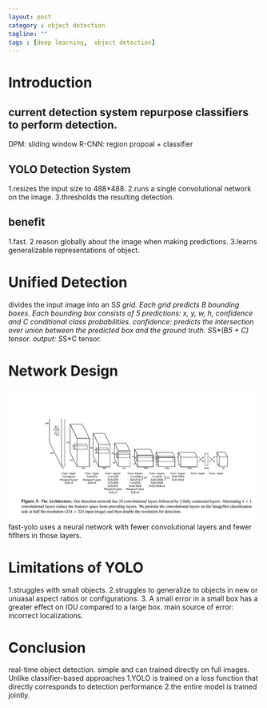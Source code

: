 ```yaml
---
layout: post
category : object detection
tagline: ""
tags : [deep learning,  object detection]
---
```

# Introduction    
## current detection system repurpose classifiers to perform detection.   
DPM: sliding window
R-CNN: region propoal + classifier

## YOLO Detection System   
1.resizes the input size to 488*488.
2.runs a single convolutional network on the image.
3.thresholds the resulting detection.
## benefit   
1.fast.
2.reason globally about the image when making predictions.
3.learns generalizable representations of object.

#  Unified Detection
divides the input image into an S*S grid.
Each grid predicts B bounding boxes. Each bounding box consists of 5 predictions: x, y, w, h, confidence and C conditional class probabilities.
confidence: predicts the intersection over union  between the predicted box and the ground truth.
S*S*(B*5 + C) tensor.
output: S*S*C tensor.

# Network Design           
<img src="/assets/pics/yolo_architecture.jpg" alt="overview"/>
fast-yolo uses a neural network with fewer convolutional layers and fewer fiflters in those layers.

# Limitations of YOLO   
1.struggles with small objects.
2.struggles to generalize to objects in new or unuasal aspect ratios or configurations. 
3. A small error in a small box has a greater effect on IOU compared to a large box.
main source of error: incorrect localizations.

# Conclusion    
real-time object detection. simple and can trained directly on full images.
Unlike classifier-based approaches
1.YOLO is trained on a loss function that directly corresponds to detection performance
2.the entire model is trained jointly.
